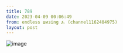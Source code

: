 ```yaml
---
title: 789
date: 2023-04-09 00:06:49
from: endless шизing ⍼ (channel1162404975)
layout: post
---
```


![image](photos/photo_35@09-04-2023_00-06-49.jpg)


